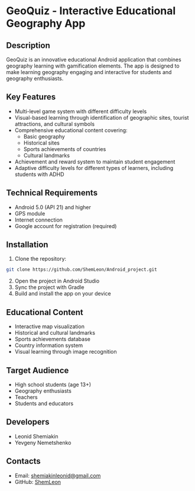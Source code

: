 # GeoQuiz - Interactive Educational Geography App

## Description
GeoQuiz is an innovative educational Android application that combines geography learning with gamification elements. The app is designed to make learning geography engaging and interactive for students and geography enthusiasts.

## Key Features
- Multi-level game system with different difficulty levels
- Visual-based learning through identification of geographic sites, tourist attractions, and cultural symbols
- Comprehensive educational content covering:
  - Basic geography
  - Historical sites
  - Sports achievements of countries
  - Cultural landmarks
- Achievement and reward system to maintain student engagement
- Adaptive difficulty levels for different types of learners, including students with ADHD

## Technical Requirements
- Android 5.0 (API 21) and higher
- GPS module
- Internet connection
- Google account for registration (required)

## Installation
1. Clone the repository:
```bash
git clone https://github.com/ShemLeon/Android_project.git
```
2. Open the project in Android Studio
3. Sync the project with Gradle
4. Build and install the app on your device

## Educational Content
- Interactive map visualization
- Historical and cultural landmarks
- Sports achievements database
- Country information system
- Visual learning through image recognition

## Target Audience
- High school students (age 13+)
- Geography enthusiasts
- Teachers
- Students and educators

## Developers
- Leonid Shemiakin
- Yevgeny Nemetshenko

## Contacts
- Email: shemiakinleonid@gmail.com
- GitHub: [ShemLeon](https://github.com/ShemLeon)
